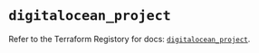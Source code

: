 # `digitalocean_project`

Refer to the Terraform Registory for docs: [`digitalocean_project`](https://www.terraform.io/docs/providers/digitalocean/r/project).
